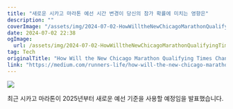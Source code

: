 ```yaml
---
title: "새로운 시카고 마라톤 예선 시간 변경이 당신의 참가 확률에 미치는 영향은"
description: ""
coverImage: "/assets/img/2024-07-02-HowWilltheNewChicagoMarathonQualifyingTimesChangeYourOddsofRunningtheRace_0.png"
date: 2024-07-02 22:38
ogImage: 
  url: /assets/img/2024-07-02-HowWilltheNewChicagoMarathonQualifyingTimesChangeYourOddsofRunningtheRace_0.png
tag: Tech
originalTitle: "How Will the New Chicago Marathon Qualifying Times Change Your Odds of Running the Race?"
link: "https://medium.com/runners-life/how-will-the-new-chicago-marathon-qualifying-times-change-your-odds-of-running-the-race-92bfc2231013"
---
```



<img src="/assets/img/2024-07-02-HowWilltheNewChicagoMarathonQualifyingTimesChangeYourOddsofRunningtheRace_0.png" />

최근 시카고 마라톤이 2025년부터 새로운 예선 기준을 사용할 예정임을 발표했습니다.